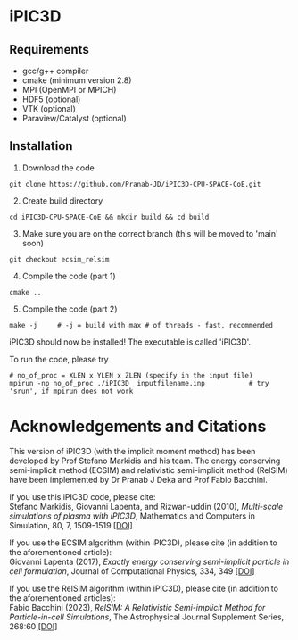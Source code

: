 # iPIC3D

## Requirements
  - gcc/g++ compiler
  - cmake (minimum version 2.8)
  - MPI (OpenMPI or MPICH)
  - HDF5 (optional)
  - VTK (optional)
  - Paraview/Catalyst (optional)

## Installation
1. Download the code
``` shell
git clone https://github.com/Pranab-JD/iPIC3D-CPU-SPACE-CoE.git
```

2. Create build directory
``` shell
cd iPIC3D-CPU-SPACE-CoE && mkdir build && cd build
```

3. Make sure you are on the correct branch (this will be moved to 'main' soon)
``` shell
git checkout ecsim_relsim
```

4. Compile the code (part 1)
``` shell
cmake ..
```

5. Compile the code (part 2)
``` shell
make -j     # -j = build with max # of threads - fast, recommended
```

iPIC3D should now be installed! The executable is called 'iPIC3D'.

To run the code, please try
``` shell
# no_of_proc = XLEN x YLEN x ZLEN (specify in the input file)
mpirun -np no_of_proc ./iPIC3D  inputfilename.inp           # try 'srun', if mpirun does not work
```

# Acknowledgements and Citations
This version of iPIC3D (with the implicit moment method) has been developed by Prof Stefano Markidis and his team. The energy conserving semi-implicit method (ECSIM) and relativistic semi-implicit method (RelSIM) have been implemented by Dr Pranab J Deka and Prof Fabio Bacchini.

If you use this iPIC3D code, please cite: <br />
Stefano Markidis, Giovanni Lapenta, and Rizwan-uddin (2010), *Multi-scale simulations of plasma with iPIC3D*, Mathematics and Computers in Simulation, 80, 7, 1509-1519 [[DOI]](https://doi.org/10.1016/j.matcom.2009.08.038)

If you use the ECSIM algorithm (within iPIC3D), please cite (in addition to the aforementioned article): <br />
Giovanni Lapenta (2017), *Exactly energy conserving semi-implicit particle in cell formulation*, Journal of Computational Physics, 334, 349 
[[DOI]](http://dx.doi.org/10.1016/j.jcp.2017.01.002)

If you use the RelSIM algorithm (within iPIC3D), please cite (in addition to the aforementioned articles): <br />
Fabio Bacchini (2023), *RelSIM: A Relativistic Semi-implicit Method for Particle-in-cell Simulations*, The Astrophysical Journal Supplement Series, 268:60 [[DOI]](https://doi.org/10.3847/1538-4365/acefba)